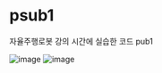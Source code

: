 # psub1
자율주행로봇 강의 시간에 실습한 코드 pub1

![image](https://github.com/user-attachments/assets/b88bbe18-0d36-4769-8856-b7a67c5ffb07)
![image](https://github.com/user-attachments/assets/a69b2a30-9b6e-4941-bc8f-ecf336cc2bbc)
